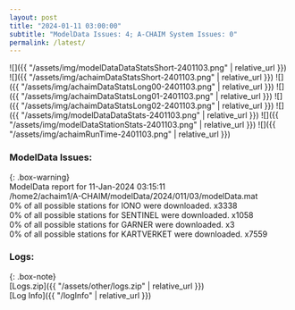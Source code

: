```yaml
---
layout: post
title: "2024-01-11 03:00:00"
subtitle: "ModelData Issues: 4; A-CHAIM System Issues: 0"
permalink: /latest/
---
```


![]({{ "/assets/img/modelDataDataStatsShort-2401103.png" | relative_url }})
![]({{ "/assets/img/achaimDataStatsShort-2401103.png" | relative_url }})
![]({{ "/assets/img/achaimDataStatsLong00-2401103.png" | relative_url }})
![]({{ "/assets/img/achaimDataStatsLong01-2401103.png" | relative_url }})
![]({{ "/assets/img/achaimDataStatsLong02-2401103.png" | relative_url }})
![]({{ "/assets/img/modelDataDataStats-2401103.png" | relative_url }})
![]({{ "/assets/img/modelDataStationStats-2401103.png" | relative_url }})
![]({{ "/assets/img/achaimRunTime-2401103.png" | relative_url }})


### ModelData Issues:  
  
{: .box-warning}  
 ModelData report for 11-Jan-2024 03:15:11   
 /home2/achaim1/A-CHAIM/modelData/2024/011/03/modelData.mat   
 0% of all possible stations for IONO were downloaded. x3338   
 0% of all possible stations for SENTINEL were downloaded. x1058   
 0% of all possible stations for GARNER were downloaded. x3   
 0% of all possible stations for KARTVERKET were downloaded. x7559   
  


### Logs:  
  
{: .box-note}  
[Logs.zip]({{ "/assets/other/logs.zip" | relative_url }})  
[Log Info]({{ "/logInfo" | relative_url }})  
